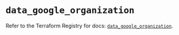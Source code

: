 # `data_google_organization`

Refer to the Terraform Registry for docs: [`data_google_organization`](https://registry.terraform.io/providers/hashicorp/google-beta/5.27.0/docs/data-sources/google_organization).
